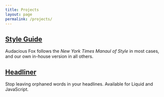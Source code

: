 ```yaml
---
title: Projects
layout: page
permalink: /projects/
---
```


## [Style Guide][afmos]

Audacious Fox follows the _New York Times Manaul of Style_ in most cases, and our own in-house version in all others. 

<!--## [Basic iOS Security][ios]

iOS is the most secure out-of-the-box operating system, but there still things you can do to help protect your privacy and data. These are common-sense suggestions for doing so. -->

## [Headliner][headliner]

Stop leaving orphaned words in your headlines. Available for Liquid and JavaScript. 

[afmos]: /projects/style-guide
[ios]: /projects/basic-ios-security
[headliner]: /projects/headliner